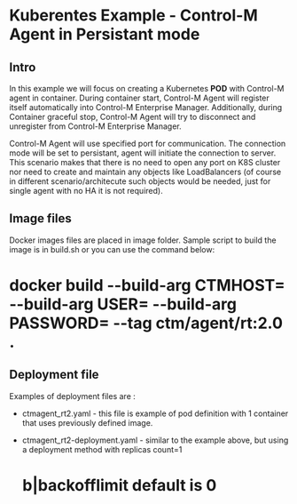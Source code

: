 # Kuberentes Example - Control-M Agent in Persistant mode

## Intro
In this example we will focus on creating a Kubernetes <b>POD</b> with Control-M agent in container. 
During container start, Control-M Agent will register itself automatically into Control-M Enterprise Manager. 
Additionally, during Container graceful stop, Control-M Agent will try to disconnect and unregister from Control-M Enterprise Manager. 

Control-M Agent will use specified port for communication. The connection mode will be set to persistant, agent will initiate the connection to server. This scenario makes that there is no need to open any port on K8S cluster nor need to create and maintain any objects like LoadBalancers (of course in different scenario/architecute such objects would be needed, just for single agent with no HA it is not required).

## Image files
Docker images files are placed in image folder. Sample script to build the image is in build.sh or you can use the command below:

#   docker build --build-arg CTMHOST=<name-or-ip-of-your-em-here> --build-arg USER=<your-user> --build-arg PASSWORD=<your-password> --tag ctm/agent/rt:2.0  .


## Deployment file
Examples of deployment files are :
* ctmagent_rt2.yaml - this file is example of pod definition with 1 container that uses previously defined image. 
* ctmagent_rt2-deployment.yaml - similar to the example above, but using a deployment method with replicas count=1



  #   b|backofflimit      default is 0